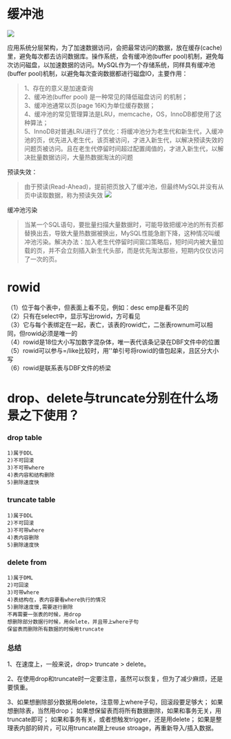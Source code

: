 # 缓冲池


![](https://mmbiz.qpic.cn/mmbiz_png/wJvXicD0z2dUQrRBUyxETV2RgzXuPqjscwkxt1Y5ib3BSgkZNLK9bRkS9vrWMJvGibJkM2MhPuqG15fWzzDt92zibw/640?wx_fmt=png&tp=webp&wxfrom=5&wx_lazy=1&wx_co=1)

应用系统分层架构，为了加速数据访问，会把最常访问的数据，放在缓存(cache)里，避免每次都去访问数据库。操作系统，会有缓冲池(buffer pool)机制，避免每次访问磁盘，以加速数据的访问。MySQL作为一个存储系统，同样具有缓冲池(buffer pool)机制，以避免每次查询数据都进行磁盘IO，主要作用：
> 1、存在的意义是加速查询  
2、缓冲池(buffer pool) 是一种常见的降低磁盘访问 的机制；    
3、缓冲池通常以页(page 16K)为单位缓存数据；     
4、缓冲池的常见管理算法是LRU，memcache，OS，InnoDB都使用了这种算法；        
5、InnoDB对普通LRU进行了优化：将缓冲池分为老生代和新生代，入缓冲池的页，优先进入老生代，该页被访问，才进入新生代，以解决预读失效的问题页被访问。且在老生代停留时间超过配置阈值的，才进入新生代，以解决批量数据访问，大量热数据淘汰的问题   

预读失效：    
> 由于预读(Read-Ahead)，提前把页放入了缓冲池，但最终MySQL并没有从页中读取数据，称为预读失效
![](https://mmbiz.qpic.cn/mmbiz_png/wJvXicD0z2dUQrRBUyxETV2RgzXuPqjscH7qKU8no7yicMLJWPSXnLhlsyPDRMJpx4udB5329PPFhicsRx2gLWNng/640?wx_fmt=png&tp=webp&wxfrom=5&wx_lazy=1&wx_co=1)

缓冲池污染
> 当某一个SQL语句，要批量扫描大量数据时，可能导致把缓冲池的所有页都替换出去，导致大量热数据被换出，MySQL性能急剧下降，这种情况叫缓冲池污染。解决办法：加入老生代停留时间窗口策略后，短时间内被大量加载的页，并不会立刻插入新生代头部，而是优先淘汰那些，短期内仅仅访问了一次的页。


# rowid  

（1）位于每个表中，但表面上看不见，例如：desc emp是看不见的      
（2）只有在select中，显示写出rowid，方可看见        
（3）它与每个表绑定在一起，表亡，该表的rowid亡，二张表rownum可以相同，但rowid必须是唯一的       
（4）rowid是18位大小写加数字混杂体，唯一表代该条记录在DBF文件中的位置        
（5）rowid可以参与=/like比较时，用''单引号将rowid的值包起来，且区分大小写      
（6）rowid是联系表与DBF文件的桥梁       


#  drop、delete与truncate分别在什么场景之下使用？
###     drop table
    1)属于DDL
    2)不可回滚
    3)不可带where
    4)表内容和结构删除
    5)删除速度快

###     truncate table
    1)属于DDL
    2)不可回滚
    3)不可带where
    4)表内容删除
    5)删除速度快

###     delete from
    1)属于DML
    2)可回滚
    3)可带where
    4)表结构在，表内容要看where执行的情况
    5)删除速度慢,需要逐行删除
    不再需要一张表的时候，用drop
    想删除部分数据行时候，用delete，并且带上where子句
    保留表而删除所有数据的时候用truncate
    
    
### 总结
1、在速度上，一般来说，drop> truncate > delete。

2、在使用drop和truncate时一定要注意，虽然可以恢复，但为了减少麻烦，还是要慎重。

3、如果想删除部分数据用delete，注意带上where子句，回滚段要足够大；
    如果想删除表，当然用drop； 
    如果想保留表而将所有数据删除，如果和事务无关，用truncate即可；
    如果和事务有关，或者想触发trigger，还是用delete；
    如果是整理表内部的碎片，可以用truncate跟上reuse stroage，再重新导入/插入数据。
